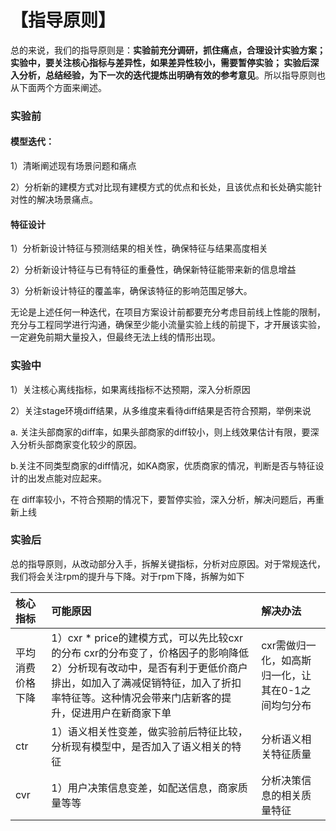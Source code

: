 # 【指导原则】	

总的来说，我们的指导原则是：**实验前充分调研，抓住痛点，合理设计实验方案；实验中，要关注核心指标与差异性，如果差异性较小，需要暂停实验； 实验后深入分析，总结经验，为下一次的迭代提炼出明确有效的参考意见**。所以指导原则也从下面两个方面来阐述。

### 实验前

#### 模型迭代：

1）清晰阐述现有场景问题和痛点

2）分析新的建模方式对比现有建模方式的优点和长处，且该优点和长处确实能针对性的解决场景痛点。

#### 特征设计

1）分析新设计特征与预测结果的相关性，确保特征与结果高度相关

2）分析新设计特征与已有特征的重叠性，确保新特征能带来新的信息增益

3）分析新设计特征的覆盖率，确保该特征的影响范围足够大。

无论是上述任何一种迭代，在项目方案设计前都要充分考虑目前线上性能的限制，充分与工程同学进行沟通，确保至少能小流量实验上线的前提下，才开展该实验，一定避免前期大量投入，但最终无法上线的情形出现。

### 实验中

1）关注核心离线指标，如果离线指标不达预期，深入分析原因

2）关注stage环境diff结果，从多维度来看待diff结果是否符合预期，举例来说

a. 关注头部商家的diff率，如果头部商家的diff较小，则上线效果估计有限，要深入分析头部商家变化较少的原因。

b.关注不同类型商家的diff情况，如KA商家，优质商家的情况，判断是否与特征设计的出发点能对应起来。



在 diff率较小，不符合预期的情况下，要暂停实验，深入分析，解决问题后，再重新上线

### 实验后

总的指导原则，从改动部分入手，拆解关键指标，分析对应原因。对于常规迭代，我们将会关注rpm的提升与下降。对于rpm下降，拆解为如下

| 核心指标         | 可能原因                                                     | 解决办法                                           |
| :--------------- | :----------------------------------------------------------- | :------------------------------------------------- |
| 平均消费价格下降 | 1）cxr * price的建模方式，可以先比较cxr的分布 cxr的分布变了，价格因子的影响降低2）分析现有改动中，是否有利于更低价商户排出，如加入了满减促销特征，加入了折扣率特征等。这种情况会带来门店新客的提升，促进用户在新商家下单 | cxr需做归一化，如高斯归一化，让其在0-1之间均匀分布 |
| ctr              | 1）语义相关性变差，做实验前后特征比较，分析现有模型中，是否加入了语义相关的特征 | 分析语义相关特征质量                               |
| cvr              | 1）用户决策信息变差，如配送信息，商家质量等等                | 分析决策信息的相关质量特征                         |

 